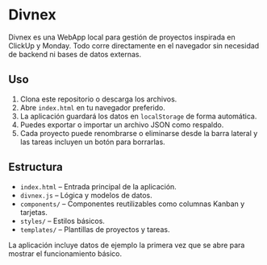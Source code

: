 # Divnex

Divnex es una WebApp local para gestión de proyectos inspirada en ClickUp y Monday. Todo corre directamente en el navegador sin necesidad de backend ni bases de datos externas.

## Uso

1. Clona este repositorio o descarga los archivos.
2. Abre `index.html` en tu navegador preferido.
3. La aplicación guardará los datos en `localStorage` de forma automática.
4. Puedes exportar o importar un archivo JSON como respaldo.
5. Cada proyecto puede renombrarse o eliminarse desde la barra lateral y las tareas incluyen un botón para borrarlas.

## Estructura

- `index.html` – Entrada principal de la aplicación.
- `divnex.js` – Lógica y modelos de datos.
- `components/` – Componentes reutilizables como columnas Kanban y tarjetas.
- `styles/` – Estilos básicos.
- `templates/` – Plantillas de proyectos y tareas.

La aplicación incluye datos de ejemplo la primera vez que se abre para mostrar el funcionamiento básico.